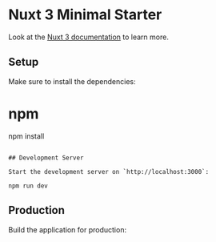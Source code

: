 # Nuxt 3 Minimal Starter

Look at the [Nuxt 3 documentation](https://nuxt.com/docs/getting-started/introduction) to learn more.

## Setup

Make sure to install the dependencies:

# npm
npm install


```

## Development Server

Start the development server on `http://localhost:3000`:

npm run dev
```

## Production

Build the application for production:


